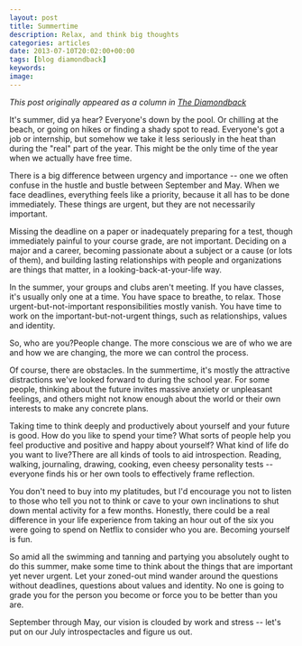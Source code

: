 ```yaml
---
layout: post
title: Summertime
description: Relax, and think big thoughts
categories: articles
date: 2013-07-10T20:02:00+00:00
tags: [blog diamondback]
keywords: 
image: 
---
```

*This post originally appeared as a column in [The Diamondback](http://www.diamondbackonline.com/opinion/article_2e933cc6-e9bd-11e2-8d50-001a4bcf6878.html)*

It's summer, did ya hear? Everyone's down by the pool. Or chilling at the beach, or going on hikes or finding a shady spot to read. Everyone's got a job or internship, but somehow we take it less seriously in the heat than during the "real" part of the year. This might be the only time of the year when we actually have free time. 

There is a big difference between urgency and importance -- one we often confuse in the hustle and bustle between September and May. When we face deadlines, everything feels like a priority, because it all has to be done immediately. These things are urgent, but they are not necessarily important. 

Missing the deadline on a paper or inadequately preparing for a test, though immediately painful to your course grade, are not important. Deciding on a major and a career, becoming passionate about a subject or a cause (or lots of them), and building lasting relationships with people and organizations are things that matter, in a looking-back-at-your-life way. 

In the summer, your groups and clubs aren't meeting. If you have classes, it's usually only one at a time. You have space to breathe, to relax. Those urgent-but-not-important responsibilities mostly vanish. You have time to work on the important-but-not-urgent things, such as relationships, values and identity. 

So, who are you?People change. The more conscious we are of who we are and how we are changing, the more we can control the process. 

Of course, there are obstacles. In the summertime, it's mostly the attractive distractions we've looked forward to during the school year. For some people, thinking about the future invites massive anxiety or unpleasant feelings, and others might not know enough about the world or their own interests to make any concrete plans. 

Taking time to think deeply and productively about yourself and your future is good. How do you like to spend your time? What sorts of people help you feel productive and positive and happy about yourself? What kind of life do you want to live?There are all kinds of tools to aid introspection. Reading, walking, journaling, drawing, cooking, even cheesy personality tests -- everyone finds his or her own tools to effectively frame reflection. 

You don't need to buy into my platitudes, but I'd encourage you not to listen to those who tell you not to think or cave to your own inclinations to shut down mental activity for a few months. Honestly, there could be a real difference in your life experience from taking an hour out of the six you were going to spend on Netflix to consider who you are. Becoming yourself is fun. 

So amid all the swimming and tanning and partying you absolutely ought to do this summer, make some time to think about the things that are important yet never urgent. Let your zoned-out mind wander around the questions without deadlines, questions about values and identity. No one is going to grade you for the person you become or force you to be better than you are. 

September through May, our vision is clouded by work and stress -- let's put on our July introspectacles and figure us out.